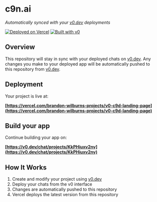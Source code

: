 # c9n.ai

*Automatically synced with your [v0.dev](https://v0.dev) deployments*

[![Deployed on Vercel](https://img.shields.io/badge/Deployed%20on-Vercel-black?style=for-the-badge&logo=vercel)](https://vercel.com/brandon-wilburns-projects/v0-c9d-landing-page)
[![Built with v0](https://img.shields.io/badge/Built%20with-v0.dev-black?style=for-the-badge)](https://v0.dev/chat/projects/KkPHiuxv2nv)

## Overview

This repository will stay in sync with your deployed chats on [v0.dev](https://v0.dev).
Any changes you make to your deployed app will be automatically pushed to this repository from [v0.dev](https://v0.dev).

## Deployment

Your project is live at:

**[https://vercel.com/brandon-wilburns-projects/v0-c9d-landing-page](https://vercel.com/brandon-wilburns-projects/v0-c9d-landing-page)**

## Build your app

Continue building your app on:

**[https://v0.dev/chat/projects/KkPHiuxv2nv](https://v0.dev/chat/projects/KkPHiuxv2nv)**

## How It Works

1. Create and modify your project using [v0.dev](https://v0.dev)
2. Deploy your chats from the v0 interface
3. Changes are automatically pushed to this repository
4. Vercel deploys the latest version from this repository